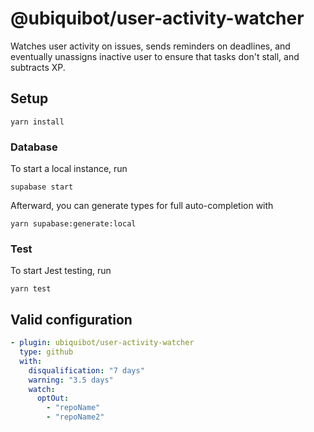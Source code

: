 # @ubiquibot/user-activity-watcher

Watches user activity on issues, sends reminders on deadlines, and eventually unassigns inactive user to ensure that 
tasks don't stall, and subtracts XP.

## Setup
```shell
yarn install
```

### Database
To start a local instance, run
```shell
supabase start
```

Afterward, you can generate types for full auto-completion with
```shell
yarn supabase:generate:local
```

### Test
To start Jest testing, run
```shell
yarn test
```

## Valid configuration
```yaml
- plugin: ubiquibot/user-activity-watcher
  type: github
  with:
    disqualification: "7 days"
    warning: "3.5 days"
    watch: 
      optOut: 
        - "repoName"
        - "repoName2"
```
